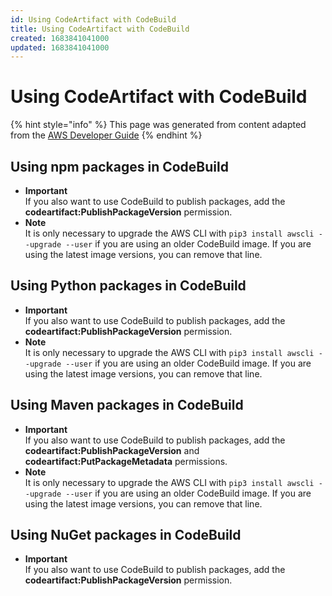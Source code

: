 ```yaml
---
id: Using CodeArtifact with CodeBuild
title: Using CodeArtifact with CodeBuild
created: 1683841041000
updated: 1683841041000
---
```

# Using CodeArtifact with CodeBuild

{% hint style="info" %}
This page was generated from content adapted from the [AWS Developer Guide](https://github.com/awsdocs/aws-codeartifact-user-guide.git)
{% endhint %}

## Using npm packages in CodeBuild

- **Important**  
 If you also want to use CodeBuild to publish packages, add the **codeartifact:PublishPackageVersion** permission\.
- **Note**  
It is only necessary to upgrade the AWS CLI with `pip3 install awscli --upgrade --user` if you are using an older CodeBuild image\. If you are using the latest image versions, you can remove that line\.


## Using Python packages in CodeBuild

- **Important**  
 If you also want to use CodeBuild to publish packages, add the **codeartifact:PublishPackageVersion** permission\.
- **Note**  
It is only necessary to upgrade the AWS CLI with `pip3 install awscli --upgrade --user` if you are using an older CodeBuild image\. If you are using the latest image versions, you can remove that line\.


## Using Maven packages in CodeBuild

- **Important**  
 If you also want to use CodeBuild to publish packages, add the **codeartifact:PublishPackageVersion** and **codeartifact:PutPackageMetadata** permissions\.
- **Note**  
It is only necessary to upgrade the AWS CLI with `pip3 install awscli --upgrade --user` if you are using an older CodeBuild image\. If you are using the latest image versions, you can remove that line\.


## Using NuGet packages in CodeBuild

- **Important**  
 If you also want to use CodeBuild to publish packages, add the **codeartifact:PublishPackageVersion** permission\.

